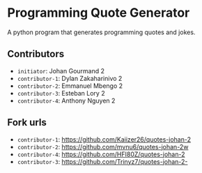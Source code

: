 # Programming Quote Generator

A python program that generates programming quotes and jokes.

## Contributors
- `initiator`: Johan Gourmand 2
- `contributor-1`: Dylan Zakaharinivo 2
- `contributor-2`: Emmanuel Mbengo 2 
- `contributor-3`: Esteban Lory 2 
- `contributor-4`: Anthony Nguyen 2

## Fork urls
- `contributor-1`: https://github.com/Kaiizer26/quotes-johan-2
- `contributor-2`: https://github.com/mvnu6/quotes-johan-2w
- `contributor-4`: https://github.com/HFI80Z/quotes-johan-2
- `contributor-3`: https://github.com/Trinyz7/quotes-johan-2-
